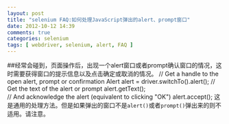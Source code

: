 ```yaml
---
layout: post
title: "selenium FAQ:如何处理JavaScript弹出的alert、prompt窗口"
date: 2012-10-12 14:39
comments: true
categories: selenium
tags: [ webdriver, selenium, alert, FAQ ]
---
```

##经常会碰到，页面操作后，出现一个alert窗口或者prompt确认窗口的情况，这时需要获得窗口的提示信息以及点击确定或取消的情况。
	// Get a handle to the open alert, prompt or confirmation
	Alert alert = driver.switchTo().alert();
	// Get the text of the alert or prompt
	alert.getText();  
	// And acknowledge the alert (equivalent to clicking "OK")
	alert.accept();
这是通用的处理方法。但是如果弹出的窗口不是`alert()`或者`prompt()`弹出来的则不适用。请注意。